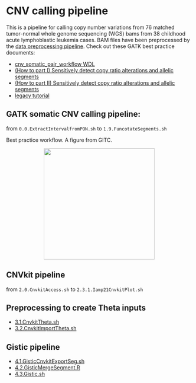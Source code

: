 # CNV calling pipeline

This is a pipeline for calling copy number variations from 76 matched tumor-normal whole genome sequencing (WGS) bams from 38 childhood acute lymphoblastic leukemia cases. BAM files have been preprocessed by the [data preprocessing pipeline](../gatk_data_preprocessing/). Check out these GATK best practice documents:

- [cnv_somatic_pair_workflow WDL](https://github.com/broadinstitute/gatk/blob/master/scripts/cnv_wdl/somatic/cnv_somatic_pair_workflow.wdl)
- [(How to part I) Sensitively detect copy ratio alterations and allelic segments](https://gatk.broadinstitute.org/hc/en-us/articles/360035531092)
- [(How to part II) Sensitively detect copy ratio alterations and allelic segments](https://gatk.broadinstitute.org/hc/en-us/articles/360035890011--How-to-part-II-Sensitively-detect-copy-ratio-alterations-and-allelic-segments)
- [legacy tutorial](https://sites.google.com/a/broadinstitute.org/legacy-gatk-forum-discussions/tutorials/11683--how-to-part-ii-sensitively-detect-copy-ratio-alterations-and-allelic-segments)

## GATK somatic CNV calling pipeline:

from `0.0.ExtractIntervalfromPON.sh` to `1.9.FuncotateSegments.sh`

Best practice workflow. A figure from GITC.

<p align="center">
<img src='gatkcnv.png' width='300'>
</p>

## CNVkit pipeline

from `2.0.CnvkitAccess.sh` to `2.3.1.Iamp21CnvkitPlot.sh`

## Preprocessing to create Theta inputs

- [3.1.CnvkitTheta.sh](3.1.CnvkitTheta.sh)
- [3.2.CnvkitImportTheta.sh](3.2.CnvkitImportTheta.sh)

## Gistic pipeline

- [4.1.GisticCnvkitExportSeg.sh](4.1.GisticCnvkitExportSeg.sh)
- [4.2.GisticMergeSegment.R](4.2.GisticMergeSegment.R)
- [4.3.Gistic.sh](4.3.Gistic.sh)
